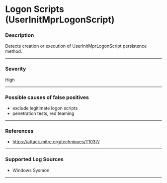 # Logon Scripts (UserInitMprLogonScript)
### Description

Detects creation or execution of UserInitMprLogonScript persistence method.

-------------------
### Severity

High

-------------------
<!---
### Detailed Information

- Why is this alert triggered?
- What are the typical causes that generate this alert? (e.g. port scans, unusual file access activity, etc...)
- Which corroborating information should be looked up?
- Any supporting queries to get more information?
- Any supporting visualizations to get more information?

-------------------
--->
### Possible causes of false positives

- exclude legitimate logon scripts
- penetration tests, red teaming

-------------------
### References

- https://attack.mitre.org/techniques/T1037/

-------------------
### Supported Log Sources

- Windows Sysmon

-------------------
